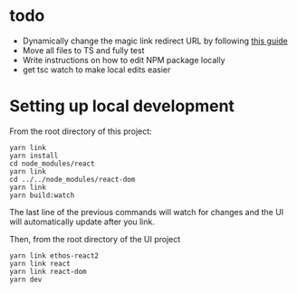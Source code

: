 # todo
- Dynamically change the magic link redirect URL by following [this guide](https://github.com/supabase/supabase/discussions/600#discussioncomment-1879317)
- Move all files to TS and fully test
- Write instructions on how to edit NPM package locally
- get tsc watch to make local edits easier

# Setting up local development
From the root directory of this project:
```
yarn link
yarn install
cd node_modules/react
yarn link
cd ../../node_modules/react-dom
yarn link
yarn build:watch
```
The last line of the previous commands will watch for changes and the UI will automatically update after you link.


Then, from the root directory of the UI project
```
yarn link ethos-react2
yarn link react
yarn link react-dom
yarn dev
```